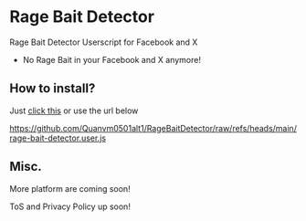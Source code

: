 # Rage Bait Detector
Rage Bait Detector Userscript for Facebook and X
- No Rage Bait in your Facebook and X anymore!
## How to install?
Just [click this](https://github.com/Quanvm0501alt1/RageBaitDetector/raw/refs/heads/main/rage-bait-detector.user.js) or use the url below

https://github.com/Quanvm0501alt1/RageBaitDetector/raw/refs/heads/main/rage-bait-detector.user.js

## Misc.
More platform are coming soon!

ToS and Privacy Policy up soon!
